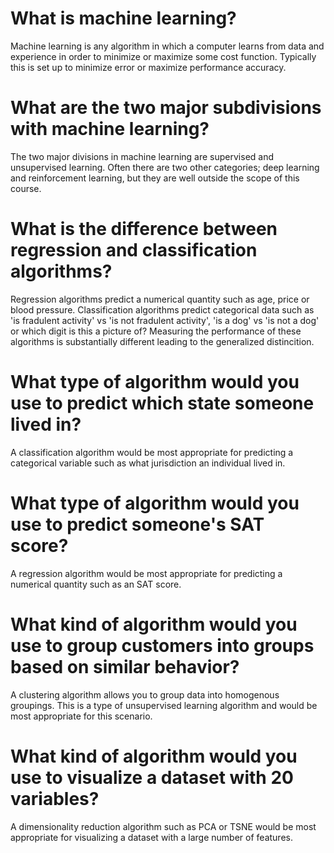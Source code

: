 
# What is machine learning?

Machine learning is any algorithm in which a computer learns from data and experience in order to minimize or maximize some cost function. Typically this is set up to minimize error or maximize performance accuracy.

# What are the two major subdivisions with machine learning?

The two major divisions in machine learning are supervised and unsupervised learning. Often there are two other categories; deep learning and reinforcement learning, but they are well outside the scope of this course.

# What is the difference between regression and classification algorithms?

Regression algorithms predict a numerical quantity such as age, price or blood pressure. Classification algorithms predict categorical data such as 'is fradulent activity' vs 'is not fradulent activity', 'is a dog' vs 'is not a dog' or which digit is this a picture of? Measuring the performance of these algorithms is substantially different leading to the generalized distincition.

# What type of algorithm would you use to predict which state someone lived in?

A classification algorithm would be most appropriate for predicting a categorical variable such as what jurisdiction an individual lived in.

# What type of algorithm would you use to predict someone's SAT score?

A regression algorithm would be most appropriate for predicting a numerical quantity such as an SAT score.

# What kind of algorithm would you use to group customers into groups based on similar behavior?

A clustering algorithm allows you to group data into homogenous groupings. This is a type of unsupervised learning algorithm and would be most appropriate for this scenario.

# What kind of algorithm would you use to visualize a dataset with 20 variables?

A dimensionality reduction algorithm such as PCA or TSNE would be most appropriate for visualizing a dataset with a large number of features.
